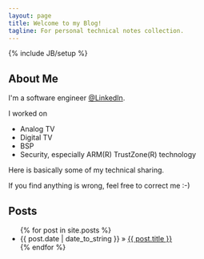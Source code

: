 ```yaml
---
layout: page
title: Welcome to my Blog!
tagline: For personal technical notes collection.
---
```

{% include JB/setup %}

## About Me

I'm a software engineer [@LinkedIn](https://www.linkedin.com/in/yongsenchen).

I worked on

- Analog TV
- Digital TV
- BSP
- Security, especially ARM(R) TrustZone(R) technology

Here is basically some of my technical sharing.

If you find anything is wrong, feel free to correct me :-)

## Posts

<ul class="posts">
  {% for post in site.posts %}
    <li><span>{{ post.date | date_to_string }}</span> &raquo; <a href="{{ BASE_PATH }}{{ post.url }}">{{ post.title }}</a></li>
  {% endfor %}
</ul>
